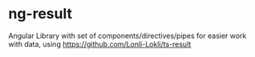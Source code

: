 # ng-result

Angular Library with set of components/directives/pipes for easier work with data, using https://github.com/Lonli-Lokli/ts-result